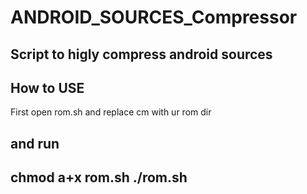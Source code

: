 # ANDROID_SOURCES_Compressor
Script to higly  compress android sources
------


How to USE 
----

First open rom.sh and replace cm with ur rom dir 

and run 
---
chmod a+x rom.sh
./rom.sh
-----



